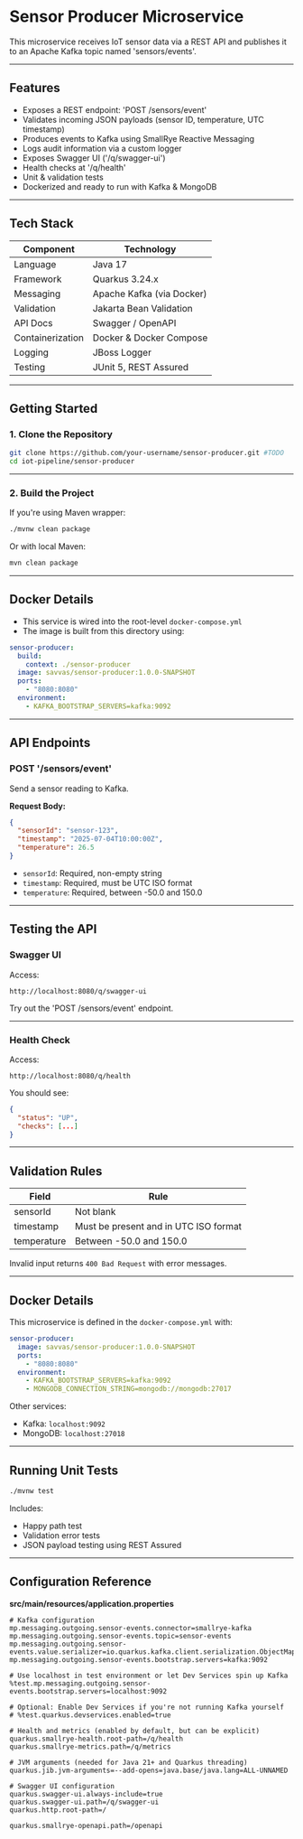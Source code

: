 # Sensor Producer Microservice

This microservice receives IoT sensor data via a REST API and publishes it to an Apache Kafka topic named 'sensors/events'.

---

## Features

- Exposes a REST endpoint: 'POST /sensors/event'
- Validates incoming JSON payloads (sensor ID, temperature, UTC timestamp)
- Produces events to Kafka using SmallRye Reactive Messaging
- Logs audit information via a custom logger
- Exposes Swagger UI ('/q/swagger-ui')
- Health checks at '/q/health'
- Unit & validation tests
- Dockerized and ready to run with Kafka & MongoDB

---

## Tech Stack

| Component         | Technology                        |
|------------------|------------------------------------|
| Language          | Java 17                           |
| Framework         | Quarkus 3.24.x                    |
| Messaging         | Apache Kafka (via Docker)         |
| Validation        | Jakarta Bean Validation           |
| API Docs          | Swagger / OpenAPI                 |
| Containerization  | Docker & Docker Compose           |
| Logging           | JBoss Logger                      |
| Testing           | JUnit 5, REST Assured             |

---

## Getting Started

### 1. Clone the Repository

```bash
git clone https://github.com/your-username/sensor-producer.git #TODO
cd iot-pipeline/sensor-producer
```

---

### 2. Build the Project

If you're using Maven wrapper:

```bash
./mvnw clean package
```

Or with local Maven:

```bash
mvn clean package
```

---

## Docker Details

- This service is wired into the root-level `docker-compose.yml`
- The image is built from this directory using:

```yaml
sensor-producer:
  build:
    context: ./sensor-producer
  image: savvas/sensor-producer:1.0.0-SNAPSHOT
  ports:
    - "8080:8080"
  environment:
    - KAFKA_BOOTSTRAP_SERVERS=kafka:9092
```
---

## API Endpoints

### POST '/sensors/event'

Send a sensor reading to Kafka.

**Request Body:**

```json
{
  "sensorId": "sensor-123",
  "timestamp": "2025-07-04T10:00:00Z",
  "temperature": 26.5
}
```

- `sensorId`: Required, non-empty string
- `timestamp`: Required, must be UTC ISO format
- `temperature`: Required, between -50.0 and 150.0

---

## Testing the API

### Swagger UI

Access:
```text
http://localhost:8080/q/swagger-ui
```

Try out the 'POST /sensors/event' endpoint.

---

### Health Check

Access:
```text
http://localhost:8080/q/health
```

You should see:
```json
{
  "status": "UP",
  "checks": [...]
}
```

---

## Validation Rules

| Field       | Rule                                  |
|-------------|----------------------------------------|
| sensorId    | Not blank                              |
| timestamp   | Must be present and in UTC ISO format  |
| temperature | Between -50.0 and 150.0                |

Invalid input returns `400 Bad Request` with error messages.

---

## Docker Details

This microservice is defined in the `docker-compose.yml` with:

```yaml
sensor-producer:
  image: savvas/sensor-producer:1.0.0-SNAPSHOT
  ports:
    - "8080:8080"
  environment:
    - KAFKA_BOOTSTRAP_SERVERS=kafka:9092
    - MONGODB_CONNECTION_STRING=mongodb://mongodb:27017
```

Other services:

- Kafka: `localhost:9092`
- MongoDB: `localhost:27018`

---

## Running Unit Tests

```bash
./mvnw test
```

Includes:

- Happy path test
- Validation error tests
- JSON payload testing using REST Assured

---

## Configuration Reference

**src/main/resources/application.properties**

```properties
# Kafka configuration
mp.messaging.outgoing.sensor-events.connector=smallrye-kafka
mp.messaging.outgoing.sensor-events.topic=sensor-events
mp.messaging.outgoing.sensor-events.value.serializer=io.quarkus.kafka.client.serialization.ObjectMapperSerializer
mp.messaging.outgoing.sensor-events.bootstrap.servers=kafka:9092

# Use localhost in test environment or let Dev Services spin up Kafka
%test.mp.messaging.outgoing.sensor-events.bootstrap.servers=localhost:9092

# Optional: Enable Dev Services if you're not running Kafka yourself
# %test.quarkus.devservices.enabled=true

# Health and metrics (enabled by default, but can be explicit)
quarkus.smallrye-health.root-path=/q/health
quarkus.smallrye-metrics.path=/q/metrics

# JVM arguments (needed for Java 21+ and Quarkus threading)
quarkus.jib.jvm-arguments=--add-opens=java.base/java.lang=ALL-UNNAMED

# Swagger UI configuration
quarkus.swagger-ui.always-include=true
quarkus.swagger-ui.path=/q/swagger-ui
quarkus.http.root-path=/

quarkus.smallrye-openapi.path=/openapi
```
